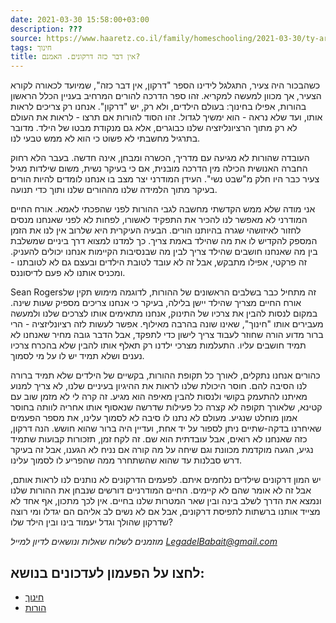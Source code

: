 ```yaml
---
date: 2021-03-30 15:58:00+03:00
description: ???
source: https://www.haaretz.co.il/family/homeschooling/2021-03-30/ty-article/.premium/0000017f-f8d2-ddde-abff-fcf7e47f0000
tags: חינוך
title: אין דבר כזה דרקונים. האמנם?
---
```


כשהבכור היה צעיר, התגלגל לידינו הספר "דרקון, אין דבר כזה", שמיועד לכאורה לקורא הצעיר, אך מכוון למעשה למקריא. זהו ספר הדרכה להורים המרחיב בעניין הכלל הראשון בהורות, אפילו בחינוך: בעולם הילדים, ולא רק, יש "דרקון". אנחנו רק צריכים לראות אותו, ועד שלא נראה - הוא ימשיך לגדול. זהו הסוד להורות אם תרצו - לראות את העולם לא רק מתוך הרציונליזציה שלנו כבוגרים, אלא גם מנקודת מבטו של הילד. מדובר בתרגיל מחשבתי לא פשוט כי הוא לא ממש טבעי לנו.

העובדה שהורות לא מגיעה עם מדריך, הכשרה ומבחן, אינה חדשה. בעבר הלא רחוק החברה האנושית הכילה מין הדרכה מובנית, אם כי בעיקר נשית, משום שילדות מגיל צעיר כבר היו חלק מ"שבט נשי". העידן המודרני יצר מצב בו אנחנו לומדים להיות הורים בעיקר מתוך הלמידה שלנו מההורים שלנו ותוך כדי תנועה.

אני מודה שלא ממש הקדשתי מחשבה לגבי ההורות לפני שהפכתי לאמא. אורח החיים המודרני לא מאפשר לנו להכיר את התפקיד לאשורו, לפחות לא לפני שאנחנו מנסים לחזור לאיזושהי שגרה בהיותנו הורים. הבעיה העיקרית היא שלרוב אין לנו את הזמן המספק להקדיש לו את מה שהילד באמת צריך. כך למדנו למצוא דרך ביניים שמשלבת בין מה שאנחנו חושבים שהילד צריך לבין מה שבנסיבות הקיימות אנחנו יכולים להעניק. זה פרקטי, אפילו מתבקש, אבל זה לא עובד לטובת הילדים ובעצם גם לא לטובתנו - ומכניס אותנו לא פעם לדיסוננס.

Sean Rogersזה מתחיל כבר בשלבים הראשונים של ההורות, לדוגמה מימוש תקין של אורח החיים מצריך שהילד יישן בלילה, בעיקר כי אנחנו צריכים מספיק שעות שינה. במקום לנסות להבין את צרכיו של התינוק, אנחנו מתאימים אותו לצרכים שלנו ולמעשה מעבירים אותו "חינוך", שאינו שונה בהרבה מאילוף. אפשר לעשות לזה רציונליזציה - הרי ברור מדוע הורה שחוזר לעבוד צריך לישון כדי לתפקד, אבל הדבר גובה מחיר שאנחנו לא תמיד חושבים עליו. התעלמות מצרכי ילדנו רק תאלף אותו להבין שלא בהכרח צרכיו נענים ושלא תמיד יש לו על מי לסמוך.

כהורים אנחנו נתקלים, לאורך כל תקופת ההורות, בקשיים של הילדים שלא תמיד ברורה לנו הסיבה להם. חוסר היכולת שלנו לראות את ההיגיון בעיניים שלנו, לא צריך למנוע מאיתנו להתעמק בקושי ולנסות להבין מאיפה הוא מגיע. זה קרה לי לא מזמן שוב עם קטינא, שלאורך תקופה לא קצרה כל פעילות שדרשה שנאסוף אותו אחריה לוותה בחוסר אמון מוחלט שנגיע. מעולם לא נתנו לו סיבה לא לסמוך עלינו, את מספר הפעמים שאיחרנו בדקה-שתיים ניתן לספור על יד אחת, ועדיין היה ברור שהוא חושש. הנה דרקון, כזה שאנחנו לא רואים, אבל עובדתית הוא שם. זה לקח זמן, תזכורות קבועות שתמיד נגיע, הגעה מוקדמת מכוונת וגם שיחה על מה קורה אם נניח לא הגענו, אבל זה בעיקר דרש סבלנות עד שהוא שהשתחרר ממה שהפריע לו לסמוך עלינו.

יש המון דרקונים שילדים נלחמים איתם. לפעמים הדרקונים לא נותנים לנו לראות אותם, אבל זה לא אומר שהם לא קיימים. החיים המודרניים דורשים שנבחן את ההורות שלנו ונמצא את הדרך לשלב בינה ובין שאר המטרות שלנו בחיים. אין לכך מתכון, אף אחד לא מצייד אותנו ברשתות לתפיסת דרקונים, אבל אם לא נשים לב אליהם הם יגדלו ומי רוצה שדרקון שהולך וגדל יעמוד בינו ובין הילד שלו?

*מוזמנים לשלוח שאלות ונושאים לדיון למייל [LegadelBabait@gmail.com](mailto:LegadelBabait@gmail.com)*

לחצו על הפעמון לעדכונים בנושא:
------------------------------

* [חינוך](https://www.themarker.com/ty-tag/0000017f-da2f-d494-a17f-de2f87270000)
* [הורות](/ty-tag/parenthood-0000017f-da26-d938-a17f-fe2ebef50000)